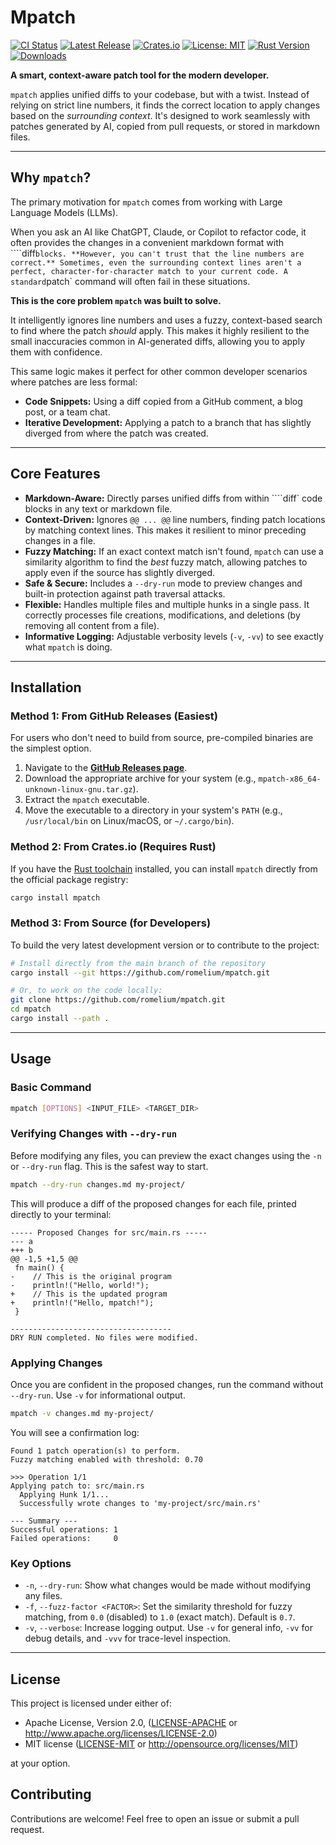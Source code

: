 # Mpatch

[![CI Status](https://img.shields.io/github/actions/workflow/status/romelium/mpatch-rust/ci.yml?branch=main&style=flat-square&logo=githubactions&logoColor=white)](https://github.com/romelium/mpatch-rust/actions/workflows/ci.yml)
[![Latest Release](https://img.shields.io/github/v/release/romelium/mpatch-rust?style=flat-square&logo=github&logoColor=white)](https://github.com/romelium/mpatch-rust/releases/latest)
[![Crates.io](https://img.shields.io/crates/v/mpatch?style=flat-square&logo=rust&logoColor=white)](https://crates.io/crates/mpatch)
[![License: MIT](https://img.shields.io/crates/l/mpatch?style=flat-square)](https://opensource.org/licenses/MIT)
[![Rust Version](https://img.shields.io/badge/rust-1.83.0%2B-orange?style=flat-square&logo=rust)](https://www.rust-lang.org/)
[![Downloads](https://img.shields.io/crates/d/mpatch?style=flat-square)](https://crates.io/crates/mpatch)

**A smart, context-aware patch tool for the modern developer.**

`mpatch` applies unified diffs to your codebase, but with a twist. Instead of relying on strict line numbers, it finds the correct location to apply changes based on the *surrounding context*. It's designed to work seamlessly with patches generated by AI, copied from pull requests, or stored in markdown files.

---

## Why `mpatch`?

The primary motivation for `mpatch` comes from working with Large Language Models (LLMs).

When you ask an AI like ChatGPT, Claude, or Copilot to refactor code, it often provides the changes in a convenient markdown format with ````diff` blocks. **However, you can't trust that the line numbers are correct.** Sometimes, even the surrounding context lines aren't a perfect, character-for-character match to your current code. A standard `patch` command will often fail in these situations.

**This is the core problem `mpatch` was built to solve.**

It intelligently ignores line numbers and uses a fuzzy, context-based search to find where the patch *should* apply. This makes it highly resilient to the small inaccuracies common in AI-generated diffs, allowing you to apply them with confidence.

This same logic makes it perfect for other common developer scenarios where patches are less formal:
*   **Code Snippets:** Using a diff copied from a GitHub comment, a blog post, or a team chat.
*   **Iterative Development:** Applying a patch to a branch that has slightly diverged from where the patch was created.

---

## Core Features

*   **Markdown-Aware:** Directly parses unified diffs from within ````diff` code blocks in any text or markdown file.
*   **Context-Driven:** Ignores `@@ ... @@` line numbers, finding patch locations by matching context lines. This makes it resilient to minor preceding changes in a file.
*   **Fuzzy Matching:** If an exact context match isn't found, `mpatch` can use a similarity algorithm to find the *best* fuzzy match, allowing patches to apply even if the source has slightly diverged.
*   **Safe & Secure:** Includes a `--dry-run` mode to preview changes and built-in protection against path traversal attacks.
*   **Flexible:** Handles multiple files and multiple hunks in a single pass. It correctly processes file creations, modifications, and deletions (by removing all content from a file).
*   **Informative Logging:** Adjustable verbosity levels (`-v`, `-vv`) to see exactly what `mpatch` is doing.

---

## Installation

### Method 1: From GitHub Releases (Easiest)

For users who don't need to build from source, pre-compiled binaries are the simplest option.

1.  Navigate to the [**GitHub Releases page**](https://github.com/romelium/mpatch/releases).
2.  Download the appropriate archive for your system (e.g., `mpatch-x86_64-unknown-linux-gnu.tar.gz`).
3.  Extract the `mpatch` executable.
4.  Move the executable to a directory in your system's `PATH` (e.g., `/usr/local/bin` on Linux/macOS, or `~/.cargo/bin`).

### Method 2: From Crates.io (Requires Rust)

If you have the [Rust toolchain](https://rustup.rs/) installed, you can install `mpatch` directly from the official package registry:

```bash
cargo install mpatch
```

### Method 3: From Source (for Developers)

To build the very latest development version or to contribute to the project:

```bash
# Install directly from the main branch of the repository
cargo install --git https://github.com/romelium/mpatch.git

# Or, to work on the code locally:
git clone https://github.com/romelium/mpatch.git
cd mpatch
cargo install --path .
```

---

## Usage

### Basic Command

```bash
mpatch [OPTIONS] <INPUT_FILE> <TARGET_DIR>
```

### Verifying Changes with `--dry-run`

Before modifying any files, you can preview the exact changes using the `-n` or `--dry-run` flag. This is the safest way to start.

```bash
mpatch --dry-run changes.md my-project/
```

This will produce a diff of the proposed changes for each file, printed directly to your terminal:

```
----- Proposed Changes for src/main.rs -----
--- a
+++ b
@@ -1,5 +1,5 @@
 fn main() {
-    // This is the original program
-    println!("Hello, world!");
+    // This is the updated program
+    println!("Hello, mpatch!");
 }

------------------------------------
DRY RUN completed. No files were modified.
```

### Applying Changes

Once you are confident in the proposed changes, run the command without `--dry-run`. Use `-v` for informational output.

```bash
mpatch -v changes.md my-project/
```

You will see a confirmation log:
```
Found 1 patch operation(s) to perform.
Fuzzy matching enabled with threshold: 0.70

>>> Operation 1/1
Applying patch to: src/main.rs
  Applying Hunk 1/1...
  Successfully wrote changes to 'my-project/src/main.rs'

--- Summary ---
Successful operations: 1
Failed operations:     0
```

### Key Options

*   `-n`, `--dry-run`: Show what changes would be made without modifying any files.
*   `-f`, `--fuzz-factor <FACTOR>`: Set the similarity threshold for fuzzy matching, from `0.0` (disabled) to `1.0` (exact match). Default is `0.7`.
*   `-v`, `--verbose`: Increase logging output. Use `-v` for general info, `-vv` for debug details, and `-vvv` for trace-level inspection.

---

## License

This project is licensed under either of:

*   Apache License, Version 2.0, ([LICENSE-APACHE](LICENSE-APACHE) or http://www.apache.org/licenses/LICENSE-2.0)
*   MIT license ([LICENSE-MIT](LICENSE-MIT) or http://opensource.org/licenses/MIT)

at your option.

## Contributing

Contributions are welcome! Feel free to open an issue or submit a pull request.